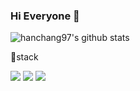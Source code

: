 ### Hi Everyone 👋

<!--
**hanchang97/hanchang97** is a ✨ _special_ ✨ repository because its `README.md` (this file) appears on your GitHub profile.

Here are some ideas to get you started:

- 🔭 I’m currently working on ...
- 🌱 I’m currently learning ...
- 👯 I’m looking to collaborate on ...
- 🤔 I’m looking for help with ...
- 💬 Ask me about ...
- 📫 How to reach me: ...
- 😄 Pronouns: ...
- ⚡ Fun fact: ...
-->

![hanchang97's github stats](https://github-readme-stats.vercel.app/api?username=hanchang97&show_icons=true)

<!-- [![hanchang97's github stats](https://github-readme-stats.vercel.app/api/top-langs/?username=hanchang97&show_icons=true&hide_border=true&title_color=004386&icon_color=004386&layout=compact)](https://github.com/hanchang97) -->


💪stack

<img src="https://img.shields.io/badge/kotlin-7F52FF?style=flat-square&logo=kotlin&logoColor=white"> <img src="https://img.shields.io/badge/java-007396?style=flat-square&logo=java&logoColor=white"> <img src="https://img.shields.io/badge/C%2B%2B-00599C?style=flat-square&logo=C%2B%2B&logoColor=white">
